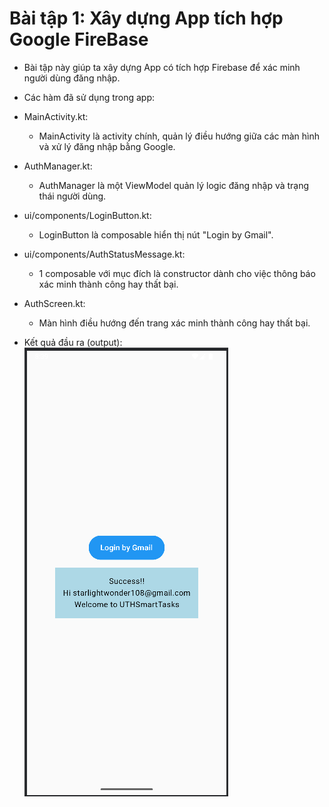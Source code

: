 # Bài tập 1: Xây dựng App tích hợp Google FireBase
- Bài tập này giúp ta xây dựng App có tích hợp Firebase để xác minh người dùng đăng nhập.  

- Các hàm đã sử dụng trong app:  
 + MainActivity.kt:  
   + MainActivity là activity chính, quản lý điều hướng giữa các màn hình và xử lý đăng nhập bằng Google.  

 + AuthManager.kt:  
   + AuthManager là một ViewModel quản lý logic đăng nhập và trạng thái người dùng.  

 + ui/components/LoginButton.kt:  
   + LoginButton là composable hiển thị nút "Login by Gmail".  

 + ui/components/AuthStatusMessage.kt:  
   + 1 composable với mục đích là constructor dành cho việc thông báo xác minh thành công hay thất bại.  

 + AuthScreen.kt:  
   + Màn hình điều hướng đến trang xác minh thành công hay thất bại.  

- Kết quả đầu ra (output):  
![Màn hình hiển thị xác minh và đăng nhập thành công](image.png)  
